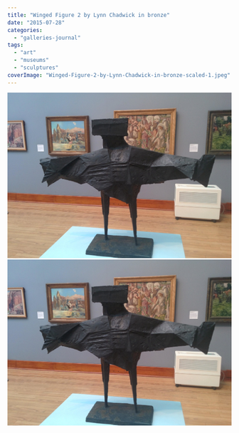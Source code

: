 ```yaml
---
title: "Winged Figure 2 by Lynn Chadwick in bronze"
date: "2015-07-28"
categories: 
  - "galleries-journal"
tags: 
  - "art"
  - "museums"
  - "sculptures"
coverImage: "Winged-Figure-2-by-Lynn-Chadwick-in-bronze-scaled-1.jpeg"
---
```


[![](images/Winged-Figure-2-by-Lynn-Chadwick-in-bronze-scaled-1.jpeg)](images/Winged-Figure-2-by-Lynn-Chadwick-in-bronze-scaled-1.jpeg)
[![](images/Winged-Figure-2-by-Lynn-Chadwick-in-bronze-scaled-1.jpeg)](images/Winged-Figure-2-by-Lynn-Chadwick-in-bronze-scaled-1.jpeg)
